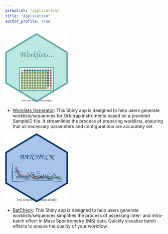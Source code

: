 ```yaml
---
permalink: /application/
title: "Application"
author_profile: true
---
```



<img src="/assets/images/WG_logo.svg" width="200px"  alt="">


+ [Worklists Generator](https://haibin-guan.shinyapps.io/worklists_generator/): This Shiny app is designed to help users generate worklists/sequences for Orbitrap instruments based on a provided SampleID file. It streamlines the process of preparing worklists, ensuring that all necessary parameters and configurations are accurately set.


<img src="/assets/images/BatCheck_logo.svg" width="200px"  alt="">

+ [BatCheck](https://haibin-guan.shinyapps.io/BatCheck/): This Shiny app is designed to help users generate worklists/sequences simplifies the process of assessing inter- and intra-batch effect in Mass Spectrometry (MS)  data. Quickly visualize batch effects to ensure the quality of your workflow.


